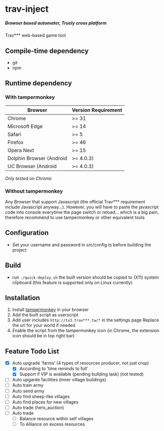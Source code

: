 # trav-inject
##### Browser based automater, Truely cross platform
Trav*** web-based game tool

## Compile-time dependency
 - git
 - npm

## Runtime dependency
### With tampermonkey
| Browser | Version Requirement |
|---|---|
| Chrome | >= 31 |
| Microsoft Edge | >= 14 |
| Safari | >= 5 |
| Firefox | >= 46 |
| Opera Next | >= 15 |
| Dolphin Browser (Android | >= 4.0.3) |
| UC Browser (Android | >= 4.0.3) |
*Only tested on Chrome*
### Without tampermonkey
Any Browser that support Javascript (the official Trav*** requirement include Javascript anyway...).
However, you will have to paste the javascript code into console everytime the page switch or reload... which is a big pain, therefore recommend to use tampermonkey or other equivalent tools

## Configuration
 - Set your username and password in src/config.ts before building the project

## Build
 - run `./quick-deploy.sh`
   the built version should be copied to (X11) system clipboard (this feature is supported only on Linux currently)

## Installation
1. Install [tampermonkey](http://tampermonkey.net/) in your browser
2. Add the built script as userscript
3. Add user includes `http://tx3.trav***.tw/*` in the settings page
   Replace the url for your world if needed
4. Enable the script from the tampermonkey icon (in Chrome, the extension icon should be in top right bar)

## Feature Todo List
 - [x] Auto upgrade 'farms' (4 types of resources producer, not just crop)
    - [x] According to 'time reminds to full'
    - [x] Support if VIP is available (pending building task) (not tested)
 - [ ] Auto upgarde facilities (inner village buildings)
 - [ ] Auto train army
 - [ ] Auto send army
 - [ ] Auto find sheep-like villages
 - [ ] Auto find places for new villages
 - [ ] Auto trade (hero_auction)
 - [ ] Auto trade
    - [ ] Balance resource within self villages
    - [ ] To Alliance on excess resources
